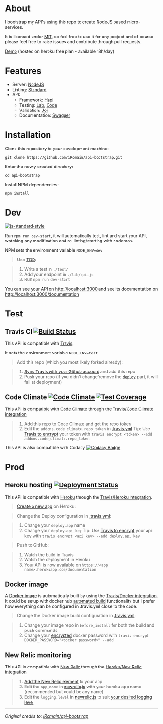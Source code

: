 About
=====

I bootstrap my API's using this repo to create NodeJS based micro-services.

It is licensed under [MIT](https://en.wikipedia.org/wiki/MIT_License), so feel free to use it for any project and of course please feel free to raise issues and contribute through pull requests. 

[Demo](https://api-bootstrap.herokuapp.com/documentation) (hosted on heroku free plan - available 18h/day)


Features
========

 - Server: [NodeJS](https://nodejs.org)
 - Linting: [Standard](http://standardjs.com)
 - API:
   - Framework: [Hapi](http://hapijs.com)
   - Testing: [Lab](https://github.com/hapijs/lab), [Code](https://github.com/hapijs/code)
   - Validation: [Joi](https://github.com/hapijs/joi)
   - Documentation: [Swagger](http://swagger.io)


Installation
============

Clone this repository to your development machine:

`git clone https://github.com/iRomain/api-bootstrap.git`

Enter the newly created directory:

`cd api-bootstrap`

Install NPM dependencies:

`npm install`


Dev
===
[![js-standard-style](https://img.shields.io/badge/code%20style-standard-brightgreen.svg?style=flat)](http://standardjs.com/)

Run `npm run dev-start`, it will automatically test, lint and start your API, watching any modification and re-linting/starting with nodemon.

NPM sets the environment variable `NODE_ENV=dev`

> Use [TDD](https://en.wikipedia.org/wiki/Test-driven_development):

> 1. Write a test in `./test/`
> 2. Add your endpoint in `./lib/api.js`
> 3. Run `npm run dev-start`

You can see your API on [http://localhost:3000](http://localhost:3000) and see its documentation on [http://localhost:3000/documentation](http://localhost:3000/documentation)


Test
====

Travis CI [![Build Status](https://api.travis-ci.org/iRomain/api-bootstrap.svg)](https://travis-ci.org/iRomain/api-bootstrap)
---------

This API is compatible with [Travis](https://travis-ci.org).

It sets the environment variable `NODE_ENV=test`

> Add this repo (which you most likely forked already):

> 1. [Sync Travis with your Github account](https://travis-ci.org/profile) and add this repo
> 2. Push your repo (if you didn't change/remove the [`deploy`](.travis.yml#L7) part, it will fail at deployment)

Code Climate [![Code Climate](https://codeclimate.com/github/iRomain/api-bootstrap/badges/gpa.svg)](https://codeclimate.com/github/iRomain/api-bootstrap) [![Test Coverage](https://codeclimate.com/github/iRomain/api-bootstrap/badges/coverage.svg)](https://codeclimate.com/github/iRomain/api-bootstrap/coverage)
------------

This API is compatible with [Code Climate](https://codeclimate.com) through the [Travis/Code Climate integration](http://docs.travis-ci.com/user/code-climate/)

> 1. Add this repo to Code Climate and get the repo token
> 2. Edit the `addons.code_climate.repo_token` in [.travis.yml](.travis.yml)
> Tip: Use [Travis to encrypt](http://docs.travis-ci.com/user/encryption-keys/) your token with `travis encrypt <token> --add addons.code_climate.repo_token`

This API is also compatible with Codacy [![Codacy Badge](https://api.codacy.com/project/badge/5e7e5bcce27744baad9248c94e3e98c9)](https://www.codacy.com/app/iRomain/api-bootstrap)


Prod
====

Heroku hosting [![Deployment Status](http://heroku-badge.herokuapp.com/?app=api-bootstrap&style=flat&root=documentation)](https://api-bootstrap.herokuapp.com/documentation)
--------------

This API is compatible with [Heroku](http://keroku.com) through the [Travis/Heroku integration](http://docs.travis-ci.com/user/deployment/heroku/).

> [Create a new app](https://dashboard.heroku.com/new) on Heroku:

> Change the Deploy configuration in [.travis.yml](.travis.yml):

> 1. Change your `deploy.app` name
> 2. Change your `deploy.api_key`
> Tip: Use [Travis to encrypt](http://docs.travis-ci.com/user/encryption-keys/) your api key with `travis encrypt <api key> --add deploy.api_key`

> Push to GitHub:

> 1. Watch the build in Travis
> 2. Watch the deployment in Heroku
> 3. Your API is now available on `https://<app name>.herokuapp.com/documentation`

Docker image
--------------
A [Docker image](https://hub.docker.com/r/iromain/api-bootstrap/) is automatically built by using the [Travis/Docker integration](http://docs.travis-ci.com/user/docker/). It could be setup with docker hub [automated build](https://hub.docker.com/add/automated-build) functionality but I prefer how everything can be configured in .travis.yml close to the code.

> Change the Docker image build configuration in [.travis.yml](.travis.yml):

> 1. Change your image repo in `before_install` for both the build and push commands
> 2. Change your [encrypted](http://docs.travis-ci.com/user/encryption-keys/) docker password with `travis encrypt DOCKER_PASSWORD="<docker password>" --add`

New Relic monitoring
--------------------

This API is compatible with [New Relic](http://newrelic.com) through the [Heroku/New Relic integration](https://docs.newrelic.com/docs/agents/nodejs-agent/hosting-services/nodejs-agent-heroku)

> 1. [Add the New Relic element](https://elements.heroku.com/addons/newrelic) to your app
> 2. Edit the `app_name` in [newrelic.js](newrelic.js) with your heroku app name (recommended but could be any name)
> 3. Edit the `logging.level` in [newrelic.js](newrelic.js) to suit [your desired logging level](https://github.com/trentm/node-bunyan#levels)

----------

*Original credits to: [iRomain/api-bootstrap](https://github.com/iRomain/api-bootstrap)*

